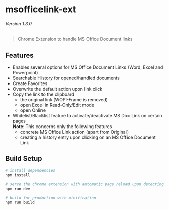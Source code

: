# msofficelink-ext
###### _Version 1.3.0_

> Chrome Extension to handle MS Office Document links

## Features

- Enables several options for MS Office Document Links (Word, Excel and Powerpoint)
- Searchable History for opened/handled documents
- Create Favorites
- Overwrite the default action upon link click
- Copy the link to the clipboard
  - the original link (WOPI-Frame is removed)
  - open Excel in Read-Only/Edit mode
  - open Online
- Whitelist/Blacklist feature to activate/deactivate MS Doc Link on certain pages  
  **Note**: This concerns only the following features
  - concrete MS Office Link action (apart from Original)
  - creating a history entry upon clicking on an MS Office Document Link

## Build Setup

``` bash
# install dependencies
npm install

# serve the chrome extension with automatic page reload upon detecting changes
npm run dev

# build for production with minification
npm run build

```
